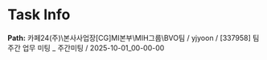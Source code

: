 # Task Info

**Path:** 카페24(주)\본사사업장\[CG]MI본부\MIH그룹\BVO팀 / yjyoon / [337958] 팀 주간 업무 미팅 _ 주간미팅 / 2025-10-01_00-00-00

